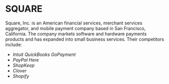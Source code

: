 # SQUARE
Square, Inc. is an American financial services, merchant services aggregator, and mobile payment company based in San Francisco, California. The company markets software and hardware payments products and has expanded into small business services. Their competitors include:
- _Intuit QuickBooks GoPayment_
- _PayPal Here_
- _ShopKeep_
- _Clover_
- _Shopify_
